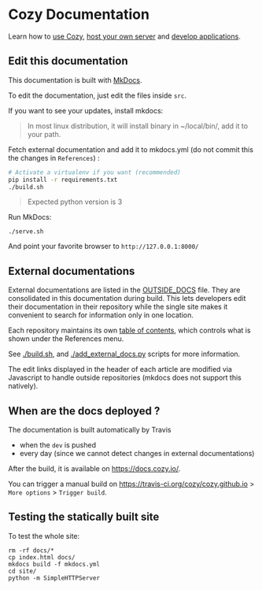 # Cozy Documentation

Learn how to [use Cozy](https://docs.cozy.io/en/use), [host your own server](https://docs.cozy.io/en/install/) and [develop applications](https://docs.cozy.io/en/dev/).

## Edit this documentation

This documentation is built with [MkDocs](http://www.mkdocs.org).

To edit the documentation, just edit the files inside `src`.

If you want to see your updates, install mkdocs:

> In most linux distribution, it will install binary in ~/local/bin/, add it to your path.

Fetch external documentation and add it to mkdocs.yml (do not commit this the changes in `References`) :

```bash
# Activate a virtualenv if you want (recommended)
pip install -r requirements.txt
./build.sh
```
> Expected python version is 3

Run MkDocs:

```shell
./serve.sh
```

And point your favorite browser to `http://127.0.0.1:8000/`

## External documentations

External documentations are listed in the [OUTSIDE_DOCS](./OUTSIDE_DOCS) file. They are consolidated in this documentation during build.
This lets developers edit their documentation in their repository while the single site makes it convenient
to search for information only in one location.

Each repository maintains its own [table of contents](https://github.com/cozy/cozy-doctypes/blob/master/toc.yml),
which controls what is shown under the References menu.

See [./build.sh](./build.sh), and [./add_external_docs.py](./add_external_docs.py) scripts for more information.

The edit links displayed in the header of each article are modified via Javascript to handle outside repositories (mkdocs does not support
this natively).

## When are the docs deployed ?

The documentation is built automatically by Travis

* when the `dev` is pushed
* every day (since we cannot detect changes in external documentations)

After the build, it is available on https://docs.cozy.io/.

You can trigger a manual build on https://travis-ci.org/cozy/cozy.github.io > `More options` > `Trigger build`.

## Testing the statically built site

To test the whole site:

```shell
rm -rf docs/*
cp index.html docs/
mkdocs build -f mkdocs.yml
cd site/
python -m SimpleHTTPServer
```
